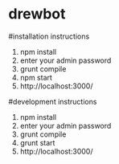 # drewbot
#installation instructions
1. npm install
3. enter your admin password
4. grunt compile
5. npm start
6. http://localhost:3000/


#development instructions
1. npm install
3. enter your admin password
4. grunt compile
5. grunt start
6. http://localhost:3000/
